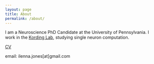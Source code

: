 ```yaml
---
layout: page
title: About
permalink: /about/
---
```


I am a Neuroscience PhD Candidate at the University of Pennsylvania. I work in the [Kording Lab](http://kordinglab.com/), studying single neuron computation.

[CV](/static/docs/CV_web_Nov2019.pdf)

email: ilenna.jones[at]gmail.com
